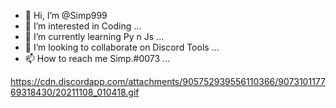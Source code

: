 - 👋 Hi, I’m @Simp999
- 👀 I’m interested in Coding ...
- 🌱 I’m currently learning Py n Js ...
- 💞️ I’m looking to collaborate on Discord Tools ...
- 📫 How to reach me Simp.#0073 ...

https://cdn.discordapp.com/attachments/905752939556110366/907310117769318430/20211108_010418.gif



<!---
Simp999/Simp999 is a ✨ special ✨ repository because its `README.md` (this file) appears on your GitHub profile.
You can click the Preview link to take a look at your changes.
--->
